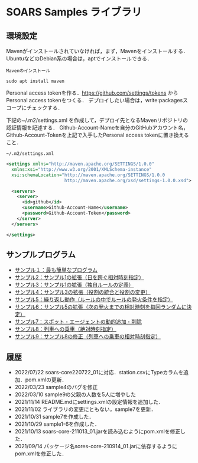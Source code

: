 # SOARS Samples ライブラリ

## 環境設定

Mavenがインストールされていなければ，まず，Mavenをインストールする．UbuntuなどのDebian系の場合は，aptでインストールできる．

`Mavenのインストール`

```
sudo apt install maven
```

Personal access tokenを作る．https://github.com/settings/tokens からPersonal access tokenをつくる．
デプロイしたい場合は，write:packagesスコープにチェックする．

下記の~/.m2/settings.xml を作成して，デプロイ先となるMavenリポジトリの認証情報を記述する．
Github-Account-Nameを自分のGitHubアカウント名，Github-Account-Tokenを上記で入手したPersonal access tokenに置き換えること．

`~/.m2/settings.xml`

```xml
<settings xmlns="http://maven.apache.org/SETTINGS/1.0.0"
  xmlns:xsi="http://www.w3.org/2001/XMLSchema-instance"
  xsi:schemaLocation="http://maven.apache.org/SETTINGS/1.0.0
                      http://maven.apache.org/xsd/settings-1.0.0.xsd">

  <servers>
    <server>
      <id>github</id>
      <username>Github-Account-Name</username>
      <password>Github-Account-Token</password>
    </server>
  </servers>

</settings>

```

## サンプルプログラム
- [サンプル１：最も簡単なプログラム](./src/main/java/jp/soars/examples/sample01)
- [サンプル2：サンプル1の拡張（日を跨ぐ相対時刻指定）](./src/main/java/jp/soars/examples/sample02)
- [サンプル3：サンプル1の拡張（独自ルールの定義）](./src/main/java/jp/soars/examples/sample03)
- [サンプル4：サンプル3の拡張（役割の統合と役割の変更）](./src/main/java/jp/soars/examples/sample04)
- [サンプル5：繰り返し動作（ルールの中でルールの発火条件を指定）](./src/main/java/jp/soars/examples/sample05)
- [サンプル6：サンプル5の拡張（次の発火までの相対時刻を毎回ランダムに決定）](./src/main/java/jp/soars/examples/sample06)
- [サンプル7：スポット・エージェントの動的追加・削除](./src/main/java/jp/soars/examples/sample07)
- [サンプル8：列車への乗車（絶対時刻指定）](./src/main/java/jp/soars/examples/sample08)
- [サンプル9：サンプル8の修正（列車への乗車の相対時刻指定）](./src/main/java/jp/soars/examples/sample09)
## 履歴
- 2022/07/22 soars-core220722_01に対応．station.csvにTypeカラムを追加．pom.xmlの更新．
- 2022/03/23 sample4のバグを修正
- 2022/03/10 sample9の父親の人数を5人に増やした
- 2021/11/14 README.mdにsettings.xmlの設定情報を追加した．
- 2021/11/02 ライブラリの変更にともない，sample7を更新．
- 2021/10/31 sample7を作成した．
- 2021/10/29 sample1-6を作成した．
- 2021/10/13 soars-core-211013_01.jarを読み込むようにpom.xmlを修正した．
- 2021/09/14 パッケージ名sores-core-210914_01.jarに依存するようにpom.xmlを修正した．
